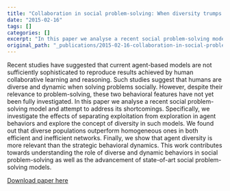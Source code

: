```yaml
---
title: "Collaboration in social problem-solving: When diversity trumps network efficiency"
date: "2015-02-16"
tags: []
categories: []
excerpt: "In this paper we analyse a recent social problem-solving model and attempt to address its shortcomings. Specifically, we investigate the effects of separating exploitation from exploration in agent behaviors and explore the concept of diversity in such models. We found out that diverse populations outperform homogeneous ones in both efficient and inefficient networks. Finally, we show that agent diversity is more relevant than the strategic behavioral dynamics. This work contributes towards understanding the role of diverse and dynamic behaviors in social problem-solving as well as the advancement of state-of-art social problem-solving models."
original_path: "_publications/2015-02-16-collaboration-in-social-problem-solving.md"
---
```


Recent studies have suggested that current agent-based models are not sufficiently sophisticated to reproduce results achieved by human collaborative learning and reasoning. Such studies suggest that humans are diverse and dynamic when solving problems socially. However, despite their relevance to problem-solving, these two behavioral features have not yet been fully investigated. In this paper we analyse a recent social problem-solving model and attempt to address its shortcomings. Specifically, we investigate the effects of separating exploitation from exploration in agent behaviors and explore the concept of diversity in such models. We found out that diverse populations outperform homogeneous ones in both efficient and inefficient networks. Finally, we show that agent diversity is more relevant than the strategic behavioral dynamics. This work contributes towards understanding the role of diverse and dynamic behaviors in social problem-solving as well as the advancement of state-of-art social problem-solving models.

[Download paper here](https://www.aaai.org/ocs/index.php/AAAI/AAAI15/paper/view/9844/9338)
